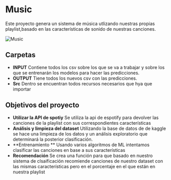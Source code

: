 # Music

Este proyecto genera un sistema de música utlizando nuestras propias playlist,basado en las características de sonido de nuestras canciones.



![Music](https://i.blogs.es/f1970b/nuevo-diseno-inicio-spotify-2/840_560.jpg)

 

## Carpetas
- **INPUT**
	Contiene todos los csv sobre los que se va a trabajar y sobre los que se entrenarán los modelos para hacer las predicciones.
- **OUTPUT**
	Tiene todos los nuevos csv con las predicciones.
- **Src**
	Dentro se encuentran todos recursos necesarios que hya que importar
## Objetivos del proyecto
- **Utilizar la API de spotiy**
  Se utiliza la api de espotify para devolver las canciones de la playlist con sus correspondientes características
- **Análisis y limpieza del dataset**
	Utilizando la base de datos de de kaggle se hace una limpieza de los datos y un análisis exploratorio que determinará la posterior clasificación.
- **Entrenamiento **
  Usando varios algoritmos de ML intentamos clasificar las canciones en base a sus características
- **Recomendación**
  Se crea una función para que basado en nuestro sistema de clsaificación recomiende canciones de nuestro dataset con las mismas características pero en el porcentaje en el que están en nuestra playlist
  

